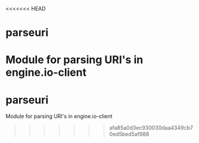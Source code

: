 <<<<<<< HEAD
# parseuri
Module for parsing URI's in engine.io-client
=======
# parseuri
Module for parsing URI's in engine.io-client
>>>>>>> afa85a0d3ec930030daa4349cb70ed5bed5af988
